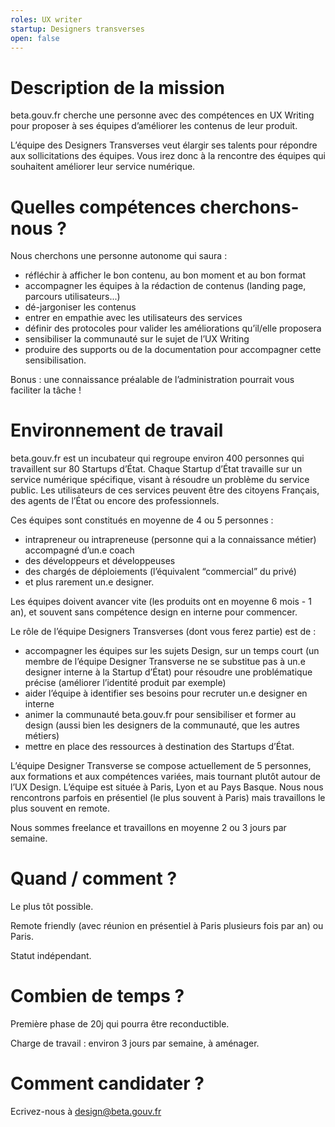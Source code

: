 ```yaml
---
roles: UX writer
startup: Designers transverses
open: false
---
```

# Description de la mission
beta.gouv.fr cherche une personne avec des compétences en UX Writing pour proposer à ses équipes d’améliorer les contenus de leur produit.

L’équipe des Designers Transverses veut élargir ses talents pour répondre aux sollicitations des équipes. Vous irez donc à la rencontre des équipes qui souhaitent améliorer leur service numérique. 

# Quelles compétences cherchons-nous ?
Nous cherchons une personne autonome qui saura : 
- réfléchir à afficher le bon contenu, au bon moment et au bon format
- accompagner les équipes à la rédaction de contenus (landing page, parcours utilisateurs...) 
- dé-jargoniser les contenus
- entrer en empathie avec les utilisateurs des services
- définir des protocoles pour valider les améliorations qu’il/elle proposera
- sensibiliser la communauté sur le sujet de l’UX Writing 
- produire des supports ou de la documentation pour accompagner cette sensibilisation.

Bonus : une connaissance préalable de l’administration pourrait vous faciliter la tâche !


# Environnement de travail
beta.gouv.fr est un incubateur qui regroupe environ 400 personnes qui travaillent sur 80 Startups d’État. 
Chaque Startup d’État travaille sur un service numérique spécifique, visant à résoudre un problème du service public. Les utilisateurs de ces services peuvent être des citoyens Français, des agents de l’État ou encore des professionnels. 

Ces équipes sont constitués en moyenne de 4 ou 5 personnes :
- intrapreneur ou intrapreneuse (personne qui a la connaissance métier) accompagné d’un.e coach
- des développeurs et développeuses 
- des chargés de déploiements (l’équivalent “commercial” du privé)
- et plus rarement un.e designer.

Les équipes doivent avancer vite (les produits ont en moyenne 6 mois - 1 an), et souvent sans compétence design en interne pour commencer.

Le rôle de l’équipe Designers Transverses (dont vous ferez partie) est de : 
- accompagner les équipes sur les sujets Design, sur un temps court (un membre de l’équipe Designer Transverse ne se substitue pas à un.e designer interne à la Startup d’État) pour résoudre une problématique précise (améliorer l’identité produit par exemple)
- aider l’équipe à identifier ses besoins pour recruter un.e designer en interne
- animer la communauté beta.gouv.fr pour sensibiliser et former au design (aussi bien les designers de la communauté, que les autres métiers)
- mettre en place des ressources à destination des Startups d’État.

L’équipe Designer Transverse se compose actuellement de 5 personnes, aux formations et aux compétences variées, mais tournant plutôt autour de l’UX Design. 
L’équipe est située à Paris, Lyon et au Pays Basque. 
Nous nous rencontrons parfois en présentiel (le plus souvent à Paris) mais travaillons le plus souvent en remote. 

Nous sommes freelance et travaillons en moyenne 2 ou 3 jours par semaine.

# Quand / comment ?
Le plus tôt possible.

Remote friendly (avec réunion en présentiel à Paris plusieurs fois par an) ou Paris.

Statut indépendant.

# Combien de temps ?
Première phase de 20j qui pourra être reconductible.

Charge de travail : environ 3 jours par semaine, à aménager.
# Comment candidater ?
Ecrivez-nous à design@beta.gouv.fr

